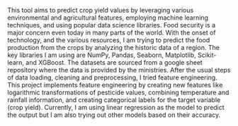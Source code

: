 This tool aims to predict crop yield values by leveraging various environmental and agricultural features, employing machine learning techniques, and using popular data science libraries.
Food security is a major concern even today in many parts of the world. 
With the onset of technology, and the various resources, I am trying to predict the food production from the crops by analyzing the historic data of a region.
The key libraries I am using are NumPy, Pandas, Seaborn, Matplotlib, Scikit-learn, and XGBoost.
The datasets are sourced from a google sheet repository where the data is provided by the ministries. After the usual steps of data loading, cleaning and preprocessing, I tried feature engineering.
This project implements feature engineering by creating new features like logarithmic transformations of pesticide values, combining temperature and rainfall information, and creating categorical labels for the target variable (crop yield).
Currently, I am using linear regression as the model to predict the output but I am also trying out other models based on their accuracy.

